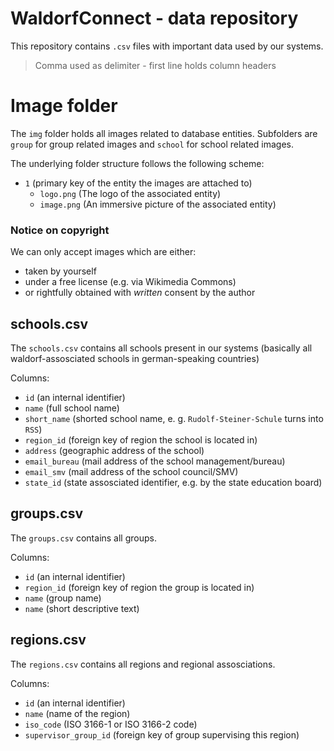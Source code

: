 # WaldorfConnect - data repository

This repository contains `.csv` files with important data used by our systems.
> Comma used as delimiter - first line holds column headers

# Image folder

The `img` folder holds all images related to database entities. 
Subfolders are `group` for group related images and `school` for school related images.

The underlying folder structure follows the following scheme:

- `1` (primary key of the entity the images are attached to) 
  - `logo.png` (The logo of the associated entity)
  - `image.png` (An immersive picture of the associated entity)

### Notice on copyright

We can only accept images which are either:

- taken by yourself
- under a free license (e.g. via Wikimedia Commons)
- or rightfully obtained with *written* consent by the author

## schools.csv

The `schools.csv` contains all schools present in our systems (basically all waldorf-assosciated schools in german-speaking countries)

Columns:

- `id` (an internal identifier)
- `name` (full school name)
- `short_name` (shorted school name, e. g. `Rudolf-Steiner-Schule` turns into `RSS`)
- `region_id` (foreign key of region the school is located in)
- `address` (geographic address of the school)
- `email_bureau` (mail address of the school management/bureau)
- `email_smv` (mail address of the school council/SMV)
- `state_id` (state assosciated identifier, e.g. by the state education board)

## groups.csv

The `groups.csv` contains all groups.

Columns:

- `id` (an internal identifier)
- `region_id` (foreign key of region the group is located in)
- `name` (group name)
- `name` (short descriptive text)

## regions.csv

The `regions.csv` contains all regions and regional assosciations.

Columns:

- `id` (an internal identifier)
- `name` (name of the region)
- `iso_code` (ISO 3166-1 or ISO 3166-2 code)
- `supervisor_group_id` (foreign key of group supervising this region)
